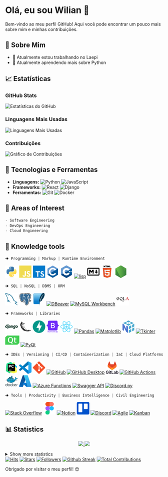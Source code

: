 # Olá, eu sou Wilian 👋

Bem-vindo ao meu perfil GitHub! Aqui você pode encontrar um pouco mais sobre mim e minhas contribuições.

## 🚀 Sobre Mim

- 🔭 Atualmente estou trabalhando no Laepi
- 🌱 Atualmente aprendendo mais sobre Python

## 📈 Estatísticas

### GitHub Stats

![Estatísticas do GitHub](https://github-readme-stats.vercel.app/api?username=wilian-wagner&show_icons=true&count_private=true&hide=prs&hide_title=true&theme=dark)

### Linguagens Mais Usadas

![Linguagens Mais Usadas](https://github-readme-stats.vercel.app/api/top-langs/?username=wilian-wagner&theme=dark&layout=compact)

### Contribuições

![Gráfico de Contribuições](https://github-readme-streak-stats.herokuapp.com/?user=wilian-wagner&theme=dark)

## 🔧 Tecnologias e Ferramentas

- **Linguagens:** ![Python](https://img.shields.io/badge/Python-3776AB?style=flat&logo=python&logoColor=white) ![JavaScript](https://img.shields.io/badge/JavaScript-F7DF1E?style=flat&logo=javascript&logoColor=black) 
- **Frameworks:** ![React](https://img.shields.io/badge/React-61DAFB?style=flat&logo=react&logoColor=black) ![Django](https://img.shields.io/badge/Django-092E20?style=flat&logo=django&logoColor=white)
- **Ferramentas:** ![Git](https://img.shields.io/badge/Git-F05032?style=flat&logo=git&logoColor=white) ![Docker](https://img.shields.io/badge/Docker-2496ED?style=flat&logo=docker&logoColor=white)

## 🎯 Areas of Interest

```python
- Software Engineering
- DevOps Engineering
- Cloud Engineering
```

## 💼 Knowledge tools

<p align="left">

```python
🠊 Programming | Markup | Runtime Environment
```

<a href="https://github.com/wilian-wagner"><img alt="Python" src="https://github.com/devicons/devicon/blob/master/icons/python/python-original.svg" width="40" height="40"/></a>
<a href="https://github.com/wilian-wagner"><img alt="JavaScript" src="https://github.com/devicons/devicon/blob/master/icons/javascript/javascript-plain.svg" width="40" height="40"/></a>
<a href="https://github.com/wilian-wagner"><img alt="TypeScript" src="https://github.com/devicons/devicon/blob/master/icons/typescript/typescript-plain.svg" width="40" height="40"/></a>
<a href="https://github.com/wilian-wagner"><img alt="C" src="https://github.com/devicons/devicon/blob/master/icons/c/c-original.svg" width="40" height="40"/></a>
<a href="https://github.com/wilian-wagner"><img alt="C++" src="https://github.com/devicons/devicon/blob/master/icons/cplusplus/cplusplus-original.svg" width="40" height="40"/></a>
<a href="https://github.com/wilian-wagner"><img src="https://cdn-icons-png.flaticon.com/512/919/919848.png" alt="lisp" width="40" height="40"/></a>
<a href="https://github.com/wilian-wagner"><img alt="Markdown" src="https://github.com/devicons/devicon/blob/master/icons/markdown/markdown-original.svg" width="40" height="40"/></a>
<a href="https://github.com/wilian-wagner"><img alt="HTML" src="https://github.com/devicons/devicon/blob/master/icons/html5/html5-original-wordmark.svg" width="40" height="40"/></a>
<a href="https://github.com/wilian-wagner"><img alt="Node.js" src="https://github.com/devicons/devicon/blob/master/icons/nodejs/nodejs-original.svg" width="40" height="40"/></a>
 
```python
🠊 SQL | NoSQL | DBMS | ORM
```

<a href="https://github.com/wilian-wagner"><img alt="MySQL" src="https://github.com/devicons/devicon/blob/master/icons/mysql/mysql-original.svg" width="40" height="40"/></a>
<a href="https://github.com/wilian-wagner"><img alt="PostgreSQL" src="https://github.com/devicons/devicon/blob/master/icons/postgresql/postgresql-original.svg" width="40" height="40"/></a>
<a href="https://github.com/wilian-wagner"><img alt="SQLite" src="https://github.com/devicons/devicon/blob/master/icons/sqlite/sqlite-original.svg" width="40" height="40"/></a>
<a href="https://github.com/wilian-wagner"><img alt="DBeaver" src="https://github.com/Revoluti0n/Revoluti0n/assets/75655706/78d38cc1-71e7-420c-8444-0d72fdc61de6" width="40" height="40"/></a>
<a href="https://github.com/wilian-wagner"><img alt="MySQL Workbench" src="https://github.com/Revoluti0n/Revoluti0n/assets/75655706/00937462-60ee-4038-be60-eb16d2aee83e" width="40" height="40"/></a>
<a href="https://github.com/wilian-wagner"><img alt="SQLAlchemy" src="https://github.com/devicons/devicon/blob/master/icons/sqlalchemy/sqlalchemy-original.svg" width="40" height="40"/></a>

```python
🠊 Frameworks | Libraries
```

<a href="https://github.com/wilian-wagner"><img alt="Django" src="https://github.com/devicons/devicon/blob/master/icons/django/django-plain-wordmark.svg" width="40" height="40"/></a>
<a href="https://github.com/wilian-wagner"><img alt="Flask" src="https://github.com/devicons/devicon/blob/master/icons/flask/flask-original.svg" width="40" height="40"/></a>
<a href="https://github.com/wilian-wagner"><img alt="FastAPI" src="https://github.com/devicons/devicon/blob/master/icons/fastapi/fastapi-original.svg" width="40" height="40"/></a>
<a href="https://github.com/wilian-wagner"><img alt="Bootstrap" src="https://github.com/devicons/devicon/blob/master/icons/bootstrap/bootstrap-plain-wordmark.svg" width="40" height="40"/></a>
<a href="https://github.com/wilian-wagner"><img alt="React" src="https://github.com/devicons/devicon/blob/master/icons/react/react-original.svg" width="40" height="40"/></a>
<a href="https://github.com/wilian-wagner"><img alt="Pandas" src="https://github.com/Revoluti0n/Revoluti0n/assets/75655706/01b05fb5-a188-409b-a0b7-e81599f4b406" width="45" height="45"/></a>
<a href="https://github.com/wilian-wagner"><img alt="Matplotlib" src="https://github.com/Revoluti0n/Revoluti0n/assets/75655706/d359fe82-a8a6-463f-b0e5-9bfbae393325" width="40" height="40"/></a>
<a href="https://github.com/wilian-wagner"><img alt="NumPy" src="https://github.com/devicons/devicon/blob/master/icons/numpy/numpy-original.svg" width="40" height="40"/></a>
<a href="https://github.com/wilian-wagner"><img alt="Tkinter" src="https://images.pling.com/cache/400x400/img/00/00/50/02/87/1605815/9bf34dd00f27afcbafcee4aaa15213c075e34504e530f45b876be487ce5f5dfea8b7.png" width="40" height="40"/></a>
<a href="https://github.com/wilian-wagner"><img alt="Qt" src="https://github.com/devicons/devicon/blob/master/icons/qt/qt-original.svg" width="45" height="40"/></a>
<a href="https://github.com/wilian-wagner"><img alt="PyQt" src="https://github.com/Revoluti0n/Revoluti0n/assets/75655706/7b96158e-2b12-484c-8050-aedff5679835" width="40" height="40"/></a>

```python
🠊 IDEs | Versioning | CI/CD | Containerization | IaC | Cloud Platforms | Event-Driven | APIs
```

<a href="https://www.jetbrains.com/pt-br/pycharm/"><img alt="PyCharm" src="https://github.com/devicons/devicon/blob/master/icons/pycharm/pycharm-original.svg" width="40" height="40"/></a>
<a href="https://code.visualstudio.com/"><img alt="Visual Studio Code" src="https://github.com/devicons/devicon/blob/master/icons/vscode/vscode-original.svg" width="40" height="40"/></a>
<a href="https://git-scm.com/"><img alt="Git" src="https://github.com/devicons/devicon/blob/master/icons/git/git-original.svg" width="40" height="40"/></a>
<a href="https://github.com/"><img alt="GitHub" src="https://github.com/wilian-wagner/wilian-wagner/assets/75655706/1c7af804-163e-4ea9-a22d-e9c459d79aca" width="40" height="40"/></a>
<a href="https://desktop.github.com/"><img alt="GitHub Desktop" src="https://upload.wikimedia.org/wikipedia/commons/a/ae/Github-desktop-logo-symbol.svg" width="42" height="42"/></a>
<a href="https://about.gitlab.com/"><img alt="GitLab" src="https://github.com/devicons/devicon/blob/master/icons/gitlab/gitlab-original-wordmark.svg" width="40" height="40"/></a>
<a href="https://github.com/features/actions"><img alt="GitHub Actions" src="https://avatars.githubusercontent.com/u/44036562?s=200&v=4" width="40" height="40"/></a>
<a href="https://www.docker.com/"><img alt="Docker" src="https://github.com/devicons/devicon/blob/master/icons/docker/docker-original-wordmark.svg" width="40" height="40"/></a>
<a href="https://azure.microsoft.com/pt-br/"><img alt="Microsoft Azure" src="https://github.com/devicons/devicon/blob/master/icons/azure/azure-original.svg" width="40" height="40"/></a>
<a href="https://azure.microsoft.com/pt-br/products/functions"><img alt="Azure Functions" src="https://github.com/Revoluti0n/Revoluti0n/assets/75655706/a61432d2-fe16-424e-b252-4a12a5f59057" width="42" height="45"/></a>
<a href="https://swagger.io/"><img alt="Swagger API" src="https://github.com/Revoluti0n/Revoluti0n/assets/75655706/d1248b40-c418-4651-a0d5-28c0d8cff274" width="40" height="40"/></a>
<a href="https://discordpy.readthedocs.io/en/stable/"><img alt="Discord.py" src="https://github.com/Revoluti0n/Revoluti0n/assets/75655706/ace89ff5-95de-4d50-a6d7-1e341381b1d9" width="40" height="40"/></a>

```python
🠊 Tools | Productivity | Business Intelligence | Civil Engineering
```

<a href="https://github.com/wilian-wagner"><img alt="Stack Overflow" src="https://upload.wikimedia.org/wikipedia/commons/e/ef/Stack_Overflow_icon.svg" width="40" height="40"/></a>
<a href="https://github.com/wilian-wagner"><img alt="Figma" src="https://github.com/devicons/devicon/blob/master/icons/figma/figma-original.svg" width="40" height="40"/></a>
<a href="https://github.com/wilian-wagner"><img alt="Notion" src="https://github.com/Revoluti0n/Revoluti0n/assets/75655706/720e086d-89e8-4154-b169-08683763ecce" width="40" height="40"/></a>
<a href="https://github.com/wilian-wagner"><img alt="Trello" src="https://github.com/devicons/devicon/blob/master/icons/trello/trello-plain.svg" width="40" height="40"/></a>
<a href="https://github.com/wilian-wagner"><img alt="Discord" src="https://github.com/Revoluti0n/Revoluti0n/assets/75655706/b20faba1-9524-489a-8125-6372efb56252" width="40" height="40"/></a>
<a href="https://github.com/wilian-wagner"><img alt="Agile" src="https://github.com/Revoluti0n/Revoluti0n/assets/75655706/16bbb893-07a4-4317-8949-6c28ba147ea0" width="40" height="40"/></a>
<a href="https://github.com/wilian-wagner"><img alt="Kanban" src="https://github.com/Revoluti0n/Revoluti0n/assets/75655706/c81a8550-cabb-47d9-b409-84fb91ff91f8" width="40" height="40"/></a>

</p>

## 📊 Statistics

<div align="left">
	<a href="https://github.com/wilian-wagner">
    	<p align="center">
        	<img src="https://github-readme-streak-stats.herokuapp.com?user=wilian-wagner&date_format=j%20M%5B%20Y%5D&exclude_days=Sun%2CSat&card_width=1200&border=444B53&background=00000000&currStreakNum=FEFEFE&ring=26A641&fire=DD914E&sideNums=FEFEFE&currStreakLabel=79C1FE&sideLabels=79C1FE&dates=FEFEFE&excludeDaysLabel=444B53&stroke=26A641"/>
            <img src="https://github-readme-activity-graph.vercel.app/graph?username=wilian-wagner&theme=github-compact"/>
        </p>
    </a>
</div>

<details>
	<summary>
    	Show more statistics
	</summary>
	<br>
	<div align="left">
    	<a href="https://github.com/wilian-wagner">
        	<p align="center">
            	<img src="https://github-profile-summary-cards.vercel.app/api/cards/profile-details?username=wilian-wagner&theme=github_dark&card_width=1010"/>
		<!-- For non-compact model
		<br>
		<img src="https://github-readme-stats.vercel.app/api/top-langs/?username=wilian-wagner&theme=github_dark&card_width=1010"/>
		-->
		<br>
		<img src="https://github-readme-stats.vercel.app/api/wakatime?username=wilian-wagner&theme=github_dark&layout=compact&card_width=1010"/>
                <br>
                <img src="https://github-readme-stats.vercel.app/api/top-langs?username=wilian-wagner&theme=github_dark&layout=compact&langs_count=8&card_width=1010"/>
                <br>
                <img src="https://github-readme-stats.vercel.app/api?username=wilian-wagner&theme=github_dark&rank_icon=github&card_width=1010"/>
        	</p>
    	</a>
	</div>
</details>
<a href="https://github.com/wilian-wagner"><img alt="Hits" src="https://hits.seeyoufarm.com/api/count/incr/badge.svg?url=https%3A%2F%2Fgithub.com%2Fwilian-wagner1212%2Fhit-counter&count_bg=%2379C83D&title_bg=%2369A6DC&icon=github.svg&icon_color=%23FFFFFF&title=hits&edge_flat=false"/></a>
<a href="https://github.com/wilian-wagner"><img alt="Stars" src="https://custom-icon-badges.demolab.com/github/stars/wilian-wagner?logo=star&logoColor=FFFFFF&labelColor=6aa2d3&color=7dc447"/></a>
<a href="https://github.com/wilian-wagner"><img alt="Followers" src="https://custom-icon-badges.demolab.com/github/followers/wilian-wagner?logo=people&logoColor=FFFFFF&labelColor=6aa2d3&color=7dc447"/></a>
<a href="https://github.com/wilian-wagner"><img alt="Github Streak" src="https://custom-icon-badges.demolab.com/badge/dynamic/json?logo=fire&label=github%20streak&query=%24.currentStreak.length&suffix=%20days&url=https%3A%2F%2Fstreak-stats.demolab.com%2F%3Fuser%3Dwilian-wagner%26type%3Djson&logoColor=FFFFFF&labelColor=6aa2d3&color=7dc447"/></a>
<a href="https://github.com/wilian-wagner"><img alt="Total Contributions" src="https://custom-icon-badges.demolab.com/badge/dynamic/json?logo=graph&logoColor=FFFFFF&color=7dc447&labelColor=6aa2d3&label=total%20contributions&query=%24.totalContributions&url=https%3A%2F%2Fstreak-stats.demolab.com%2F%3Fuser%3Dwilian-wagner%26type%3Djson"/></a>


Obrigado por visitar o meu perfil! 😊

